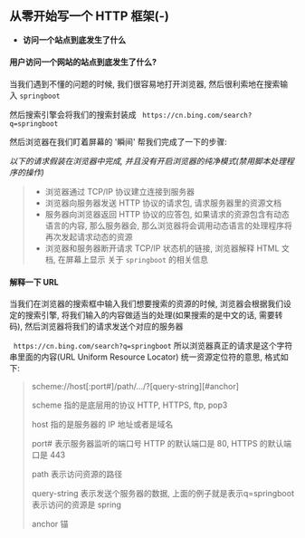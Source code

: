 ## 从零开始写一个 HTTP 框架(-)

* **访问一个站点到底发生了什么**

#### 用户访问一个网站的站点到底发生了什么? 

当我们遇到不懂的问题的时候, 我们很容易地打开浏览器, 然后很利索地在搜索输入 `springboot`

然后搜索引擎会将我们的搜索封装成 ` https://cn.bing.com/search?q=springboot` 

然后浏览器在我们盯着屏幕的 '瞬间' 帮我们完成了一下的步骤:

*以下的请求假装在浏览器中完成, 并且没有开启浏览器的纯净模式(禁用脚本处理程序的操作)*

> * 浏览器通过 TCP/IP 协议建立连接到服务器
> * 浏览器向服务器发送 HTTP 协议的请求包, 请求服务器里的资源文档
> * 服务器向浏览器返回 HTTP 协议的应答包, 如果请求的资源包含有动态语言的内容, 那么服务器会, 那么浏览器将会调用动态语言的处理程序将再次发起请求动态的资源
> * 浏览器和服务器断开请求 TCP/IP 状态机的链接, 浏览器解释 HTML 文档, 在屏幕上显示 关于 `springboot` 的相关信息

#### 解释一下 URL

当我们在浏览器的搜索框中输入我们想要搜索的资源的时候, 浏览器会根据我们设定的搜索引擎, 将我们输入的内容做适当的处理(如果搜索的是中文的话, 需要转码), 然后浏览器将我们的请求发送个对应的服务器

` https://cn.bing.com/search?q=springboot` 所以浏览器真正的请求是这个字符串里面的内容(URL Uniform Resource Locator) 统一资源定位符的意思, 格式如下:

> scheme://host[:port#]/path/.../?[query-string][#anchor]
>
> scheme 指的是底层用的协议 HTTP, HTTPS, ftp, pop3
>
> host   指的是服务器的 IP 地址或者是域名
>
> port#  表示服务器监听的端口号 HTTP 的默认端口是 80, HTTPS 的默认端口是 443
>
> path   表示访问资源的路径
>
> query-string 表示发送个服务器的数据, 上面的例子就是表示q=springboot 表示访问的资源是 spring
>
> anchor  锚   
>
> 